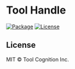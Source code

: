 # Tool Handle

[![Package](https://img.shields.io/badge/npm-0.1.0-ae8c7e?labelColor=3b3a37)](https://www.npmjs.com/package/tool-handle)
[![License](https://img.shields.io/badge/license-MIT-ae8c7e?labelColor=3b3a37)](https://opensource.org/licenses/MIT)

## License

MIT © Tool Cognition Inc.
